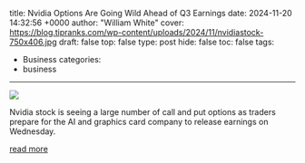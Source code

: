 title: Nvidia Options Are Going Wild Ahead of Q3 Earnings
date: 2024-11-20 14:32:56 +0000
author: "William White"
cover: https://blog.tipranks.com/wp-content/uploads/2024/11/nvidiastock-750x406.jpg
draft: false
top: false
type: post
hide: false
toc: false
tags:
  - Business
categories:
  - business
---

![](https://blog.tipranks.com/wp-content/uploads/2024/11/nvidiastock-750x406.jpg)

Nvidia stock is seeing a large number of call and put options as traders prepare for the AI and graphics card company to release earnings on Wednesday.

[read more](https://www.tipranks.com/news/nvidia-options-are-going-wild-ahead-of-q3-earnings)
